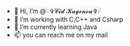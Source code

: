 - 👋 Hi, I’m @𓆩✞𝓒𝓲𝓭 𝓚𝓪𝓰𝓮𝓷𝓸𝓾✞𓆪
- 👀 I’m working with C,C++ and Csharp
- 🌱 I’m currently learning Java
- 📫 you can reach me on my mail

